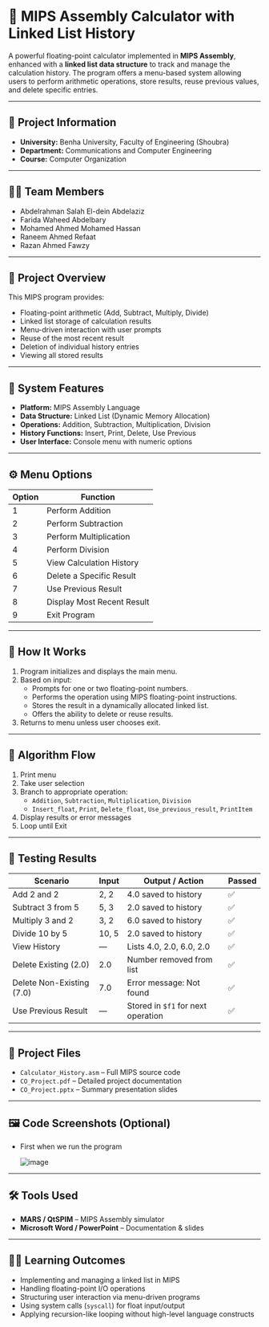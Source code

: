 # 🧮 MIPS Assembly Calculator with Linked List History

A powerful floating-point calculator implemented in **MIPS Assembly**, enhanced with a **linked list data structure** to track and manage the calculation history. The program offers a menu-based system allowing users to perform arithmetic operations, store results, reuse previous values, and delete specific entries.

---

## 🏫 Project Information

* **University:** Benha University, Faculty of Engineering (Shoubra)  
* **Department:** Communications and Computer Engineering  
* **Course:** Computer Organization  

---

## 👩‍💻 Team Members

* Abdelrahman Salah El-dein Abdelaziz  
* Farida Waheed Abdelbary  
* Mohamed Ahmed Mohamed Hassan  
* Raneem Ahmed Refaat 
* Razan Ahmed Fawzy   

---

## 📌 Project Overview

This MIPS program provides:

- Floating-point arithmetic (Add, Subtract, Multiply, Divide)
- Linked list storage of calculation results
- Menu-driven interaction with user prompts
- Reuse of the most recent result
- Deletion of individual history entries
- Viewing all stored results

---

## 🧠 System Features

- **Platform:** MIPS Assembly Language  
- **Data Structure:** Linked List (Dynamic Memory Allocation)
- **Operations:** Addition, Subtraction, Multiplication, Division
- **History Functions:** Insert, Print, Delete, Use Previous
- **User Interface:** Console menu with numeric options

---

## ⚙️ Menu Options

| Option | Function                     |
|--------|------------------------------|
| 1      | Perform Addition             |
| 2      | Perform Subtraction          |
| 3      | Perform Multiplication       |
| 4      | Perform Division             |
| 5      | View Calculation History     |
| 6      | Delete a Specific Result     |
| 7      | Use Previous Result          |
| 8      | Display Most Recent Result   |
| 9      | Exit Program                 |

---

## 🧾 How It Works

1. Program initializes and displays the main menu.
2. Based on input:
   - Prompts for one or two floating-point numbers.
   - Performs the operation using MIPS floating-point instructions.
   - Stores the result in a dynamically allocated linked list.
   - Offers the ability to delete or reuse results.
3. Returns to menu unless user chooses exit.

---

## 📐 Algorithm Flow

1. Print menu  
2. Take user selection  
3. Branch to appropriate operation:  
   - `Addition`, `Subtraction`, `Multiplication`, `Division`  
   - `Insert_float`, `Print`, `Delete_float`, `Use_previous_result`, `PrintItem`  
4. Display results or error messages  
5. Loop until Exit

---

## 🧪 Testing Results

| Scenario                      | Input       | Output / Action                      | Passed |
|-------------------------------|-------------|--------------------------------------|--------|
| Add 2 and 2                   | 2, 2        | 4.0 saved to history                 | ✅     |
| Subtract 3 from 5             | 5, 3        | 2.0 saved to history                 | ✅     |
| Multiply 3 and 2              | 3, 2        | 6.0 saved to history                 | ✅     |
| Divide 10 by 5                | 10, 5       | 2.0 saved to history                 | ✅     |
| View History                  | —           | Lists 4.0, 2.0, 6.0, 2.0             | ✅     |
| Delete Existing (2.0)         | 2.0         | Number removed from list             | ✅     |
| Delete Non-Existing (7.0)     | 7.0         | Error message: Not found             | ✅     |
| Use Previous Result           | —           | Stored in `$f1` for next operation   | ✅     |

---

## 💾 Project Files

* `Calculator_History.asm` – Full MIPS source code
* `CO_Project.pdf` – Detailed project documentation
* `CO_Project.pptx` – Summary presentation slides

---

## 🖼 Code Screenshots (Optional)

* First when we run the program

  ![image](https://github.com/user-attachments/assets/ed8f3c2c-04a4-4890-b49f-cbbdd1e95f67)


---

## 🛠 Tools Used

* **MARS / QtSPIM** – MIPS Assembly simulator
* **Microsoft Word / PowerPoint** – Documentation & slides

---

## 🧑‍🏫 Learning Outcomes

- Implementing and managing a linked list in MIPS
- Handling floating-point I/O operations
- Structuring user interaction via menu-driven programs
- Using system calls (`syscall`) for float input/output
- Applying recursion-like looping without high-level language constructs

